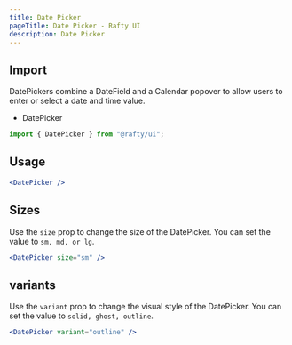 ```yaml
---
title: Date Picker
pageTitle: Date Picker - Rafty UI
description: Date Picker
---
```


## Import

DatePickers combine a DateField and a Calendar popover to allow users to enter or select a date and time value.

- DatePicker

```jsx
import { DatePicker } from "@rafty/ui";
```

## Usage

```jsx
<DatePicker />
```

## Sizes

Use the `size` prop to change the size of the DatePicker. You can set the value to `sm, md, or lg`.

```jsx
<DatePicker size="sm" />
```

## variants

Use the `variant` prop to change the visual style of the DatePicker. You can set the value to `solid, ghost, outline`.

```jsx
<DatePicker variant="outline" />
```
